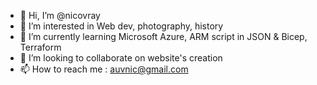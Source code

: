 - 👋 Hi, I’m @nicovray
- 👀 I’m interested in Web dev, photography, history
- 🌱 I’m currently learning Microsoft Azure, ARM script in JSON & Bicep, Terraform
- 💞️ I’m looking to collaborate on website's creation
- 📫 How to reach me : auvnic@gmail.com

<!---
nicovray/nicovray is a ✨ special ✨ repository because its `README.md` (this file) appears on your GitHub profile.
You can click the Preview link to take a look at your changes.
--->
